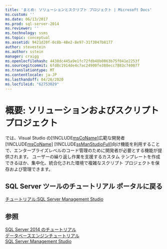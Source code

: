```yaml
---
title: 'まとめ: ソリューションとスクリプト プロジェクト | Microsoft Docs'
ms.custom: ''
ms.date: 06/13/2017
ms.prod: sql-server-2014
ms.reviewer: ''
ms.technology: ssms
ms.topic: conceptual
ms.assetid: 9421d20f-0c8b-48e2-8e97-31f3047b8177
author: stevestein
ms.author: sstein
manager: craigg
ms.openlocfilehash: 4438dc445a9e1fc72fdb48b0863b75f041e2253f
ms.sourcegitcommit: 6fd8c1914de4c7ac24900fe388ecc7883c740077
ms.translationtype: MT
ms.contentlocale: ja-JP
ms.lasthandoff: 04/26/2020
ms.locfileid: "62753029"
---
```

# <a name="summary-solutions-and-script-projects"></a>概要: ソリューションおよびスクリプト プロジェクト
  では、Visual Studio の[!INCLUDE[msCoName](../../includes/msconame-md.md)]広範な開発者[!INCLUDE[msCoName](../../includes/msconame-md.md)] [!INCLUDE[ssManStudioFull](../../includes/ssmanstudiofull-md.md)]向け機能を利用することで、エンタープライズレベルのコード管理のために開発者が必要とする機能が提供されます。 ユーザーの繰り返し作業を支援するカスタム テンプレートを作成できるほか、集中化、統合化された環境で複雑なスクリプト プロジェクトを保存および管理できます。  
  
## <a name="return-to-sql-server-tools-tutorials-portal"></a>SQL Server ツールのチュートリアル ポータルに戻る  
 [チュートリアル:SQL Server Management Studio](tutorial-sql-server-management-studio.md)  
  
## <a name="see-also"></a>参照  
 [SQL Server 2014 のチュートリアル](tutorial-sql-server-management-studio.md)   
 [データベースエンジンチュートリアル](../../relational-databases/database-engine-tutorials.md)   
 [SQL Server Management Studio](../sql-server-management-studio-ssms.md)  
  
  
